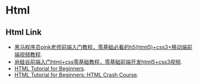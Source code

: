 # Html

## Html Link

-  [黑马程序员pink老师前端入门教程，零基础必看的h5(html5)+css3+移动端前端视频教程](https://www.bilibili.com/video/BV14J4114768/).
-  [尚硅谷前端入门html+css零基础教程，零基础前端开发html5+css3视频](https://www.bilibili.com/video/BV1p84y1P7Z5/).
-  [HTML Tutorial for Beginners](https://www.youtube.com/watch?v=FQdaUv95mR8/).
-  [HTML Tutorial for Beginners: HTML Crash Course](https://www.youtube.com/watch?v=qz0aGYrrlhU/).
